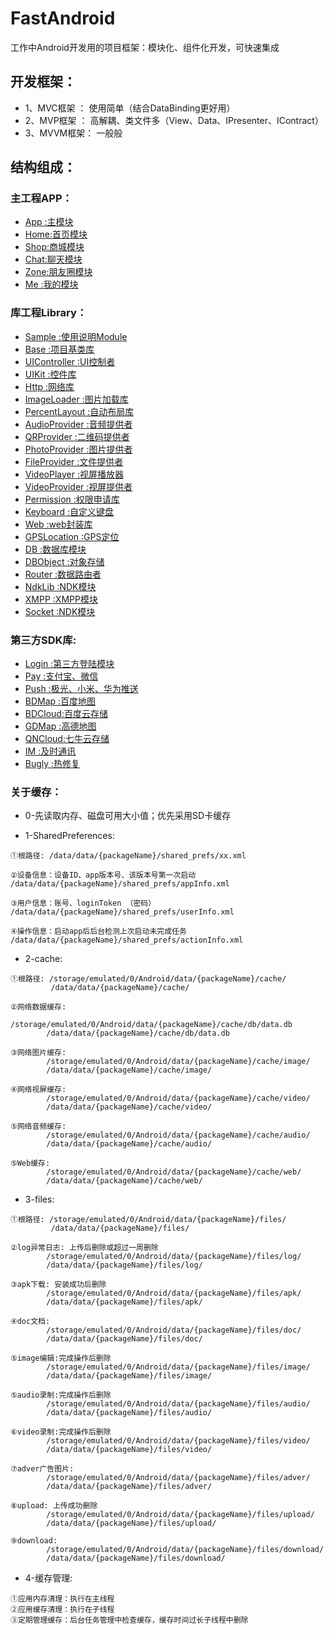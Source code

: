 # FastAndroid
工作中Android开发用的项目框架：模块化、组件化开发，可快速集成

## 开发框架：
* 1、MVC框架 ： 使用简单（结合DataBinding更好用）
* 2、MVP框架 ： 高解耦、类文件多（View、Data、IPresenter、IContract）
* 3、MVVM框架： 一般般

## 结构组成：
### 主工程APP： 
  * [App :主模块](/APP/App/App_README.md)
  * [Home:首页模块](/APP/App/Home_README.md)
  * [Shop:商城模块](/APP/App/Shop_README.md)
  * [Chat:聊天模块](/APP/App/Chat_README.md)
  * [Zone:朋友圈模块](/APP/App/Zone_README.md)
  * [Me  :我的模块](/APP/App/Me_README.md)
 
### 库工程Library：
  * [Sample         :使用说明Module](/Library/Sample/Sample_README.md)
  * [Base           :项目基类库](/Library/Base/Base_README.md)
  * [UIController   :UI控制者](/Library/UIController/UIController_README.md)
  * [UIKit          :控件库](/Library/UIKit/UIKit_README.md)
  * [Http           :网络库](/Library/Http/Http_README.md)
  * [ImageLoader    :图片加载库](/Library/ImageLoader/ImageLoader_README.md)
  * [PercentLayout  :自动布局库](/Library/PercentLayout/PercentLayout_README.md)
  * [AudioProvider  :音频提供者](/Library/AudioProvider/AudioProvider_README.md)
  * [QRProvider     :二维码提供者](/Library/QRProvider/QRProvider_README.md)
  * [PhotoProvider  :图片提供者](/Library/PhotoProvider/PhotoProvider_README.md)
  * [FileProvider   :文件提供者](/Library/FileProvider/FileProvider_README.md)
  * [VideoPlayer    :视屏播放器](/Library/VideoPlayer/VideoPlayer_README.md)
  * [VideoProvider  :视屏提供者](/Library/VideoProvider/VideoProvider_README.md)
  * [Permission     :权限申请库](/Library/Permission/Permission_README.md)
  * [Keyboard       :自定义键盘](/Library/Keyboard/Keyboard_README.md)
  * [Web            :web封装库](/Library/Web/Web_README.md)
  * [GPSLocation    :GPS定位](/Library/GPSLocation/GPSLocation_README.md)
  * [DB             :数据库模块](/Library/DB/DB_README.md)
  * [DBObject       :对象存储](/Library/DBObject/DBObject_README.md)
  * [Router         :数据路由者](/Library/Router/Router_README.md)
  * [NdkLib         :NDK模块](/Library/NdkLib/NdkLib_README.md)
  * [XMPP           :XMPP模块](/Library/XMPP/XMPP_README.md)
  * [Socket         :NDK模块](/Library/Socket/Socket_README.md)
  
### 第三方SDK库:
  * [Login  :第三方登陆模块](/ThirdSDK/Login/Login_README.md)
  * [Pay    :支付宝、微信](/ThirdSDK/Pay/Pay_README.md)
  * [Push   :极光、小米、华为推送](/ThirdSDK/Push/Push_README.md)
  * [BDMap  :百度地图](/ThirdSDK/BDMap/BDMap_README.md)
  * [BDCloud:百度云存储](/ThirdSDK/BDCloud/BDCloud_README.md)
  * [GDMap  :高德地图](/ThirdSDK/GDMap/GDMap_README.md)
  * [QNCloud:七牛云存储](/ThirdSDK/QNCloud/QNCloud_README.md)
  * [IM     :及时通讯](/ThirdSDK/IM/IM_README.md)
  * [Bugly  :热修复](/ThirdSDK/Bugly/Bugly_README.md)

### 关于缓存：
* 0-先读取内存、磁盘可用大小值；优先采用SD卡缓存

* 1-SharedPreferences:
```
①根路径: /data/data/{packageName}/shared_prefs/xx.xml

②设备信息：设备ID、app版本号、该版本号第一次启动 /data/data/{packageName}/shared_prefs/appInfo.xml

③用户信息：账号、loginToken （密码）          /data/data/{packageName}/shared_prefs/userInfo.xml

④操作信息：启动app后后台检测上次启动未完成任务   /data/data/{packageName}/shared_prefs/actionInfo.xml
```

* 2-cache:
```
①根路径: /storage/emulated/0/Android/data/{packageName}/cache/
         /data/data/{packageName}/cache/
        
②网络数据缓存:
        /storage/emulated/0/Android/data/{packageName}/cache/db/data.db
        /data/data/{packageName}/cache/db/data.db
        
③网络图片缓存:
        /storage/emulated/0/Android/data/{packageName}/cache/image/
        /data/data/{packageName}/cache/image/

④网络视屏缓存:
        /storage/emulated/0/Android/data/{packageName}/cache/video/
        /data/data/{packageName}/cache/video/
    
⑤网络音频缓存:
        /storage/emulated/0/Android/data/{packageName}/cache/audio/
        /data/data/{packageName}/cache/audio/
        
⑤Web缓存:
        /storage/emulated/0/Android/data/{packageName}/cache/web/
        /data/data/{packageName}/cache/web/
```

* 3-files:
```
①根路径: /storage/emulated/0/Android/data/{packageName}/files/
         /data/data/{packageName}/files/
        
②log异常日志: 上传后删除或超过一周删除
        /storage/emulated/0/Android/data/{packageName}/files/log/
        /data/data/{packageName}/files/log/
        
③apk下载: 安装成功后删除
        /storage/emulated/0/Android/data/{packageName}/files/apk/
        /data/data/{packageName}/files/apk/
        
④doc文档: 
        /storage/emulated/0/Android/data/{packageName}/files/doc/
        /data/data/{packageName}/files/doc/
        
⑤image编辑:完成操作后删除
        /storage/emulated/0/Android/data/{packageName}/files/image/
        /data/data/{packageName}/files/image/
        
⑤audio录制:完成操作后删除
        /storage/emulated/0/Android/data/{packageName}/files/audio/
        /data/data/{packageName}/files/audio/
        
⑥video录制:完成操作后删除
        /storage/emulated/0/Android/data/{packageName}/files/video/
        /data/data/{packageName}/files/video/
        
⑦adver广告图片:
        /storage/emulated/0/Android/data/{packageName}/files/adver/
        /data/data/{packageName}/files/adver/
        
⑧upload: 上传成功删除
        /storage/emulated/0/Android/data/{packageName}/files/upload/
        /data/data/{packageName}/files/upload/
        
⑨download:
        /storage/emulated/0/Android/data/{packageName}/files/download/
        /data/data/{packageName}/files/download/
```

* 4-缓存管理:
```
①应用内存清理：执行在主线程
②应用缓存清理：执行在子线程
③定期管理缓存：后台任务管理中检查缓存，缓存时间过长子线程中删除
```
